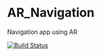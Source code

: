 # AR_Navigation
Navigation app using AR

[![Build Status](https://travis-ci.com/GlebRadchenko/AR_Navigation.svg?token=NkUvZRWKHnbq5Atsp38z&branch=master)](https://travis-ci.com/GlebRadchenko/AR_Navigation)

